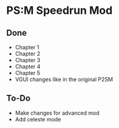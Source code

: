 # PS:M Speedrun Mod

## Done
- Chapter 1
- Chapter 2
- Chapter 3
- Chapter 4
- Chapter 5
- VGUI changes like in the original P2SM

## To-Do
- Make changes for advanced mod
- Add celeste mode
